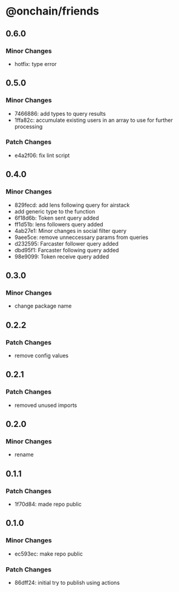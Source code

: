 # @onchain/friends

## 0.6.0

### Minor Changes

- hotfix: type error

## 0.5.0

### Minor Changes

- 7466886: add types to query results
- 1ffa82c: accumulate existing users in an array to use for further processing

### Patch Changes

- e4a2f06: fix lint script

## 0.4.0

### Minor Changes

- 829fecd: add lens following query for airstack
- add generic type to the function
- 6f18d6b: Token sent query added
- ff1d51b: lens followers query added
- 4ab27e1: Minor changes in social filter query
- 9aee5ce: remove unneccessary params from queries
- d232595: Farcaster follower query added
- dbd95f1: Farcaster following query added
- 98e9099: Token receive query added

## 0.3.0

### Minor Changes

- change package name

## 0.2.2

### Patch Changes

- remove config values

## 0.2.1

### Patch Changes

- removed unused imports

## 0.2.0

### Minor Changes

- rename

## 0.1.1

### Patch Changes

- 1f70d84: made repo public

## 0.1.0

### Minor Changes

- ec593ec: make repo public

### Patch Changes

- 86dff24: initial try to publish using actions
